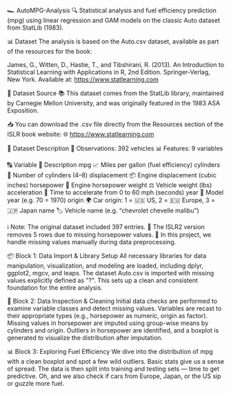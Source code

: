 🏎️ AutoMPG-Analysis
🔍 Statistical analysis and fuel efficiency prediction (mpg) using linear regression and GAM models on the classic Auto dataset from StatLib (1983).

📊 Dataset
The analysis is based on the Auto.csv dataset, available as part of the resources for the book:

James, G., Witten, D., Hastie, T., and Tibshirani, R. (2013).
An Introduction to Statistical Learning with Applications in R, 2nd Edition.
Springer-Verlag, New York.
Available at: https://www.statlearning.com

🔗 Dataset Source
📚 This dataset comes from the StatLib library, maintained by Carnegie Mellon University, and was originally featured in the 1983 ASA Exposition.

📥 You can download the .csv file directly from the Resources section of the ISLR book website:
🌐 https://www.statlearning.com

📄 Dataset Description
🚗 Observations: 392 vehicles
📊 Features: 9 variables

🔠 Variable	📝 Description
mpg	📈 Miles per gallon (fuel efficiency)
cylinders	🔧 Number of cylinders (4–8)
displacement	📦 Engine displacement (cubic inches)
horsepower	🐎 Engine horsepower
weight	⚖️ Vehicle weight (lbs)
acceleration	🏁 Time to accelerate from 0 to 60 mph (seconds)
year	📆 Model year (e.g. 70 = 1970)
origin	🌍 Car origin: 1 = 🇺🇸 US, 2 = 🇪🇺 Europe, 3 = 🇯🇵 Japan
name	🏷️ Vehicle name (e.g. “chevrolet chevelle malibu”)

ℹ️ Note: The original dataset included 397 entries.
🧹 The ISLR2 version removes 5 rows due to missing horsepower values.
🔧 In this project, we handle missing values manually during data preprocessing.


📦 Block 1: Data Import & Library Setup
All necessary libraries for data manipulation, visualization, and modeling are loaded, including dplyr, ggplot2, mgcv, and leaps. The dataset Auto.csv is imported with missing values explicitly defined as "?". This sets up a clean and consistent foundation for the entire analysis.

🧼 Block 2: Data Inspection & Cleaning
Initial data checks are performed to examine variable classes and detect missing values. Variables are recast to their appropriate types (e.g., horsepower as numeric, origin as factor). Missing values in horsepower are imputed using group-wise means by cylinders and origin. Outliers in horsepower are identified, and a boxplot is generated to visualize the distribution after imputation.

📊 Block 3: Exploring Fuel Efficiency
We dive into the distribution of mpg with a clean boxplot and spot a few wild outliers. Basic stats give us a sense of spread. The data is then split into training and testing sets — time to get predictive. Oh, and we also check if cars from Europe, Japan, or the US sip or guzzle more fuel.



